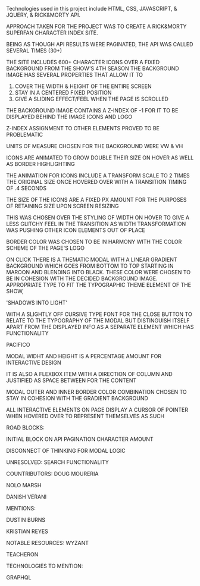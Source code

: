 Technologies used in this project include HTML, CSS, JAVASCRIPT, & JQUERY, & RICK&MORTY API.

APPROACH TAKEN FOR THE PROJECT WAS TO CREATE A RICK&MORTY SUPERFAN CHARACTER INDEX SITE.

BEING AS THOUGH API RESULTS WERE PAGINATED, THE API WAS CALLED SEVERAL TIMES (30+)

THE SITE INCLUDES 600+
CHARACTER ICONS OVER A FIXED BACKGROUND FROM THE SHOW'S 4TH SEASON
THE BACKGROUND IMAGE HAS SEVERAL PROPERTIES THAT ALLOW IT TO

1. COVER THE WIDTH & HEIGHT OF THE ENTIRE SCREEN
2. STAY IN A CENTERED FIXED POSITION
3. GIVE A SLIDING EFFECT/FEEL WHEN THE PAGE IS SCROLLED

THE BACKGROUND IMAGE CONTAINS A Z-INDEX OF
-1 FOR IT TO BE DISPLAYED BEHIND THE IMAGE ICONS AND LOGO

Z-INDEX ASSIGNMENT TO
OTHER ELEMENTS PROVED
TO BE PROBLEMATIC

UNITS OF MEASURE CHOSEN FOR THE BACKGROUND WERE VW &
VH

ICONS ARE ANIMATED TO GROW DOUBLE THEIR SIZE ON HOVER AS WELL AS BORDER HIGHLIGHTING

THE ANIMATION FOR ICONS
INCLUDE A TRANSFORM SCALE TO 2 TIMES THE ORIGINAL SIZE ONCE HOVERED OVER
WITH A TRANSITION TIMING OF .4 SECONDS

THE SIZE OF THE ICONS ARE A FIXED PX AMOUNT
FOR THE PURPOSES OF RETAINING SIZE UPON
SCREEN RESIZING

THIS WAS CHOSEN OVER
THE STYLING OF WIDTH ON HOVER TO GIVE A LESS
GLITCHY FEEL IN THE TRANSITION AS WIDTH TRANSFORMATION WAS PUSHING OTHER ICON ELEMENTS OUT OF PLACE


BORDER COLOR WAS CHOSEN TO BE IN HARMONY WITH THE COLOR SCHEME OF THE PAGE'S LOGO

ON CLICK THERE IS A THEMATIC MODAL WITH
A LINEAR GRADIENT BACKGROUND WHICH GOES FROM BOTTOM TO TOP STARTING IN MAROON AND BLENDING INTO BLACK. THESE COLOR WERE CHOSEN TO BE IN COHESION WITH THE DECIDED BACKGROUND IMAGE. APPROPRIATE TYPE TO FIT THE TYPOGRAPHIC THEME
ELEMENT OF THE SHOW,

'SHADOWS INTO LIGHT'



WITH A SLIGHTLY OFF CURSIVE TYPE FONT FOR THE CLOSE BUTTON TO RELATE TO THE TYPOGRAPHY OF THE MODAL BUT DISTINGUISH ITSELF APART FROM THE DISPLAYED INFO AS A SEPARATE ELEMENT WHICH HAS FUNCTIONALITY

PACIFICO

MODAL WIDHT AND HEIGHT IS A PERCENTAGE AMOUNT
FOR INTERACTIVE DESIGN

IT IS ALSO A FLEXBOX ITEM WITH A DIRECTION OF COLUMN AND JUSTIFIED AS SPACE BETWEEN FOR THE CONTENT

MODAL OUTER AND INNER BORDER COLOR COMBINATION CHOSEN TO STAY IN COHESION WITH THE GRADIENT BACKGROUND

ALL INTERACTIVE ELEMENTS ON PAGE DISPLAY A CURSOR OF POINTER WHEN HOVERED OVER TO REPRESENT THEMSELVES AS SUCH


ROAD BLOCKS:

INITIAL BLOCK ON API PAGINATION CHARACTER AMOUNT

DISCONNECT OF THINKING FOR MODAL LOGIC

UNRESOLVED:
SEARCH FUNCTIONALITY

COUNTRIBUTORS:
DOUG MOURERIA

NOLO MARSH

DANISH VERANI


MENTIONS:

DUSTIN BURNS

KRISTIAN REYES

NOTABLE RESOURCES:
WYZANT

TEACHERON

TECHNOLOGIES TO MENTION:

GRAPHQL
